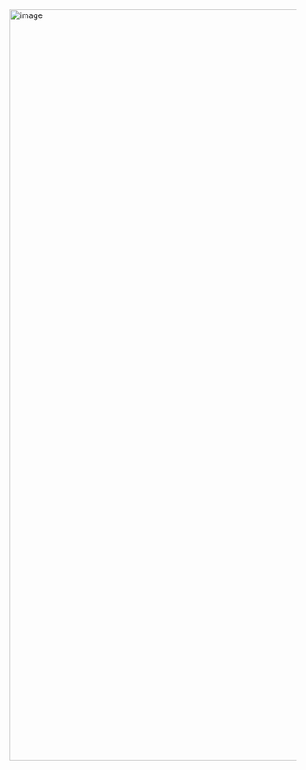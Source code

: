 <img width="1319" alt="image" src="https://github.com/gegex08/Graphics-and-GUI/assets/16494040/85c06127-fdf5-4b21-8468-376300d952ee">
